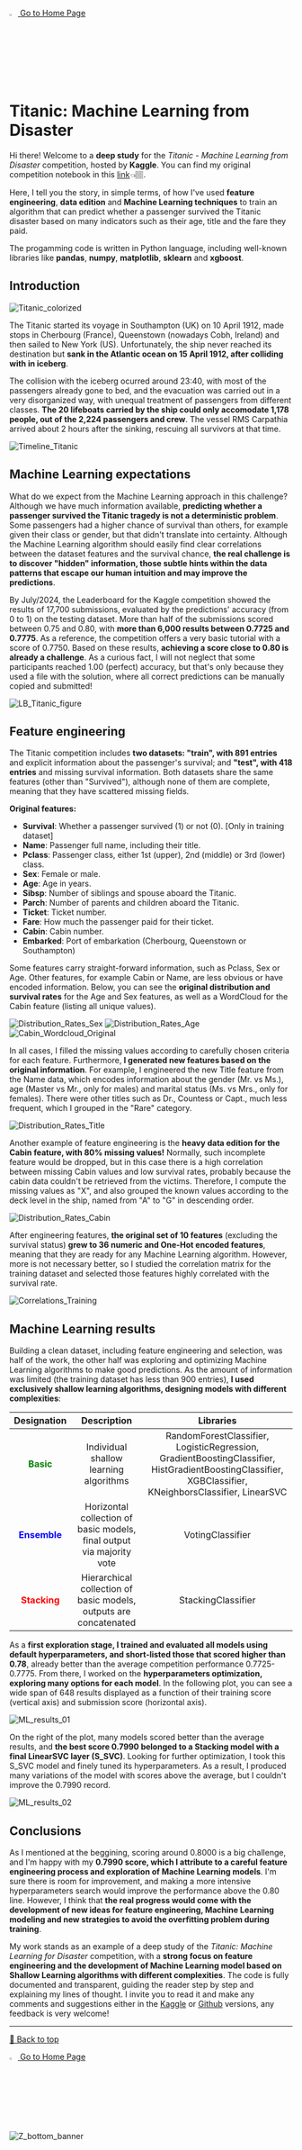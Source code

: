 <a href="https://fertmeneses.github.io/" target="_blank"> <img src="https://github.com/Fertmeneses/fertmeneses.github.io/blob/main/assets/website_icon_FM.jpg?raw=true" alt="Logo FM" style="width: 3%;" /> </a> <a href="https://fertmeneses.github.io/" target="_blank"> Go to Home Page </a> 

# Titanic: Machine Learning from Disaster

Hi there! Welcome to a **deep study** for the *Titanic - Machine Learning from Disaster* competition, hosted by **Kaggle**. You can find my original competition notebook in this [link](https://www.kaggle.com/code/fertmeneses/titanic-kaggle-full-analysis)👈🏽.

Here, I tell you the story, in simple terms, of how I've used **feature engineering**, **data edition** and **Machine Learning techniques** to train an algorithm that can predict whether a passenger survived the Titanic disaster based on many indicators such as their age, title and the fare they paid.

The progamming code is written in Python language, including well-known libraries like **pandas**, **numpy**, **matplotlib**, **sklearn** and **xgboost**.

## Introduction

![Titanic_colorized](https://github.com/Fertmeneses/titanic-ML-from-disaster/blob/main/assets/Titanic_colorized.png?raw=true)

The Titanic started its voyage in Southampton (UK) on 10 April 1912, made stops in Cherbourg (France), Queenstown (nowadays Cobh, Ireland) and then sailed to New York (US). Unfortunately, the ship never reached its destination but **sank in the Atlantic ocean on 15 April 1912, after colliding with in iceberg**.

The collision with the iceberg ocurred around 23:40, with most of the passengers already gone to bed, and the evacuation was carried out in a very disorganized way, with unequal treatment of passengers from different classes. **The 20 lifeboats carried by the ship could only accomodate 1,178 people, out of the 2,224 passengers and crew**. The vessel RMS Carpathia arrived about 2 hours after the sinking, rescuing all survivors at that time.

![Timeline_Titanic](https://github.com/Fertmeneses/titanic-ML-from-disaster/blob/main/assets/Timeline_Titanic.png?raw=true)

## Machine Learning expectations

What do we expect from the Machine Learning approach in this challenge? Although we have much information available, **predicting whether a passenger survived the Titanic tragedy is not a deterministic problem**. Some passengers had a higher chance of survival than others, for example given their class or gender, but that didn't translate into certainty. Although the Machine Learning algorithm should easily find clear correlations between the dataset features and the survival chance, **the real challenge is to discover "hidden" information, those subtle hints within the data patterns that escape our human intuition and may improve the predictions**.

By July/2024, the Leaderboard for the Kaggle competition showed the results of 17,700 submissions, evaluated by the predictions' accuracy (from 0 to 1) on the testing dataset. More than half of the submissions scored between 0.75 and 0.80, with **more than 6,000 results between 0.7725 and 0.7775**. As a reference, the competition offers a very basic tutorial with a score of 0.7750. Based on these results, **achieving a score close to 0.80 is already a challenge**. As a curious fact, I will not neglect that some participants reached 1.00 (perfect) accuracy, but that's only because they used a file with the solution, where all correct predictions can be manually copied and submitted!

![LB_Titanic_figure](https://github.com/Fertmeneses/titanic-ML-from-disaster/blob/main/assets/LB_Titanic_figure.png?raw=true)

## Feature engineering

The Titanic competition includes **two datasets: "train", with 891 entries** and explicit information about the passenger's survival; and **"test", with 418 entries** and missing survival information. Both datasets share the same features (other than "Survived"), although none of them are complete, meaning that they have scattered missing fields.

**Original features:**

- **Survival**: Whether a passenger survived (1) or not (0). [Only in training dataset]
- **Name**: Passenger full name, including their title.
- **Pclass**: Passenger class, either 1st (upper), 2nd (middle) or 3rd (lower) class.
- **Sex**: Female or male.
- **Age**: Age in years.
- **Sibsp**: Number of siblings and spouse aboard the Titanic.
- **Parch**: Number of parents and children aboard the Titanic.
- **Ticket**: Ticket number.
- **Fare**: How much the passenger paid for their ticket.
- **Cabin**: Cabin number.  
- **Embarked**: Port of embarkation (Cherbourg, Queenstown or Southampton)

Some features carry straight-forward information, such as Pclass, Sex or Age. Other features, for example Cabin or Name, are less obvious or have encoded information. Below, you can see the **original distribution and survival rates** for the Age and Sex features, as well as a WordCloud for the Cabin feature (listing all unique values). 

![Distribution_Rates_Sex](https://github.com/Fertmeneses/titanic-ML-from-disaster/blob/main/assets/Distribution_Rates_Sex.png?raw=true)
![Distribution_Rates_Age](https://github.com/Fertmeneses/titanic-ML-from-disaster/blob/main/assets/Distribution_Rates_Age.png?raw=true)
![Cabin_Wordcloud_Original](https://github.com/Fertmeneses/titanic-ML-from-disaster/blob/main/assets/Cabin_Wordcloud_Original.png?raw=true)

In all cases, I filled the missing values according to carefully chosen criteria for each feature. Furthermore, **I generated new features based on the original information**. For example, I engineered the new Title feature from the Name data, which encodes information about the gender (Mr. vs Ms.), age (Master vs Mr., only for males) and marital status (Ms. vs Mrs., only for females). There were other titles such as Dr., Countess or Capt., much less frequent, which I grouped in the "Rare" category.

![Distribution_Rates_Title](https://github.com/Fertmeneses/titanic-ML-from-disaster/blob/main/assets/Distribution_Rates_Title.png?raw=true)

Another example of feature engineering is the **heavy data edition for the Cabin feature, with 80% missing values!** Normally, such incomplete feature would be dropped, but in this case there is a high correlation between missing Cabin values and low survival rates, probably because the cabin data couldn't be retrieved from the victims. Therefore, I compute the missing values as "X", and also grouped the known values according to the deck level in the ship, named from "A" to "G" in descending order.

![Distribution_Rates_Cabin](https://github.com/Fertmeneses/titanic-ML-from-disaster/blob/main/assets/Distribution_Rates_Cabin.png?raw=true)

After engineering features, **the original set of 10 features** (excluding the survival status) **grew to 36 numeric and One-Hot encoded features**, meaning that they are ready for any Machine Learning algorithm. However, more is not necessary better, so I studied the correlation matrix for the training dataset and selected those features highly correlated with the survival rate.

![Correlations_Training](https://github.com/Fertmeneses/titanic-ML-from-disaster/blob/main/assets/Correlations_Training.png?raw=true)

## Machine Learning results

Building a clean dataset, including feature engineering and selection, was half of the work, the other half was exploring and optimizing Machine Learning algorithms to make good predictions. As the amount of information was limited (the training dataset has less than 900 entries), **I used exclusively shallow learning algorithms, designing models with different complexities**:

| Designation | Description | Libraries |
| :---: | :---: | :---: |
| <span style="color:green;font-weight:bold;">Basic</span> | Individual shallow learning algorithms | RandomForestClassifier, LogisticRegression, GradientBoostingClassifier, HistGradientBoostingClassifier, XGBClassifier, KNeighborsClassifier, LinearSVC |
| <span style="color:blue;font-weight:bold;">Ensemble</span> | Horizontal collection of basic models, final output via majority vote | VotingClassifier |
| <span style="color:red;font-weight:bold;">Stacking</span> | Hierarchical collection of basic models, outputs are concatenated | StackingClassifier |

As a **first exploration stage, I trained and evaluated all models using default hyperparameters, and short-listed those that scored higher than 0.78**, already better than the average competition performance 0.7725-0.7775. From there, I worked on the **hyperparameters optimization, exploring many options for each model**. In the following plot, you can see a wide span of 648 results displayed as a function of their training score (vertical axis) and submission score (horizontal axis).

![ML_results_01](https://github.com/Fertmeneses/titanic-ML-from-disaster/blob/main/assets/ML_results_01.png?raw=true)

On the right of the plot, many models scored better than the average results, and **the best score 0.7990 belonged to a Stacking model with a final LinearSVC layer (S_SVC)**. Looking for further optimization, I took this S_SVC model and finely tuned its hyperparameters. As a result, I produced many variations of the model with scores above the average, but I couldn't improve the 0.7990 record.

![ML_results_02](https://github.com/Fertmeneses/titanic-ML-from-disaster/blob/main/assets/ML_results_02.png?raw=true)

## Conclusions

As I mentioned at the beggining, scoring around 0.8000 is a big challenge, and I'm happy with my **0.7990 score, which I attribute to a careful feature engineering process and exploration of Machine Learning models**. I'm sure there is room for improvement, and making a more intensive hyperparameters search would improve the performance above the 0.80 line. However, I think that **the real progress would come with the development of new ideas for feature engineering, Machine Learning modeling and new strategies to avoid the overfitting problem during training**.

My work stands as an example of a deep study of the *Titanic: Machine Learning for Disaster* competition, with a **strong focus on feature engineering and the development of Machine Learning model based on Shallow Learning algorithms with different complexities**. The code is fully documented and transparent, guiding the reader step by step and explaining my lines of thought. I invite you to read it and make any comments and suggestions either in the [Kaggle](https://www.kaggle.com/code/fertmeneses/titanic-kaggle-full-analysis) or [Github](https://github.com/Fertmeneses/titanic-ML-from-disaster) versions, any feedback is very welcome!

-----

[🔼 Back to top](#titanic-machine-learning-from-disaster)

<a href="https://fertmeneses.github.io/" target="_blank"> <img src="https://github.com/Fertmeneses/fertmeneses.github.io/blob/main/assets/website_icon_FM.jpg?raw=true" alt="Logo FM" style="width: 3%;" /> </a> <a href="https://fertmeneses.github.io/" target="_blank"> Go to Home Page </a> 

![Z_bottom_banner](https://github.com/Fertmeneses/titanic-ML-from-disaster/blob/main/assets/Z_bottom_banner.png?raw=true)
